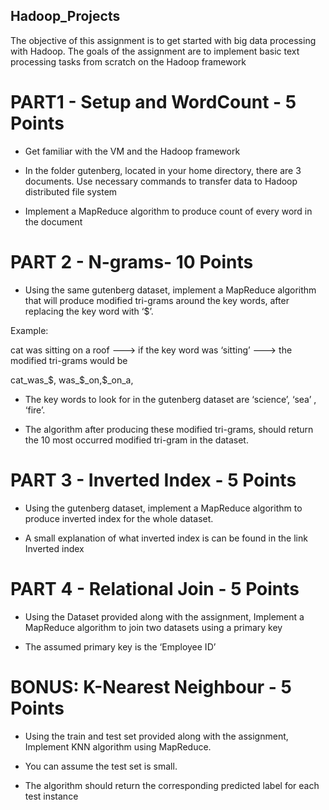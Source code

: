 ## Hadoop_Projects

The objective of this assignment is to get started with big data processing with Hadoop. The goals of the assignment are to implement basic text processing tasks from scratch on the Hadoop framework

# PART1 - Setup and WordCount - 5 Points

- Get familiar with the VM and the Hadoop framework

- In the folder gutenberg, located in your home directory, there are 3 documents. Use necessary commands to transfer data to Hadoop distributed file system

- Implement a MapReduce algorithm to produce count of every word in the document

# PART 2 - N-grams- 10 Points

- Using the same gutenberg dataset, implement a MapReduce algorithm that will produce
  modified tri-grams around the key words, after replacing the key word with ‘$’.

Example:

cat was sitting on a roof ---> if the key word was ‘sitting’ ---> the modified tri-grams would be

cat_was_$, was_$_on,$_on_a,

- The key words to look for in the gutenberg dataset are ‘science’, ‘sea’ , ‘fire’.

- The algorithm after producing these modified tri-grams, should return the 10 most occurred modified tri-gram in the dataset.

# PART 3 - Inverted Index - 5 Points

- Using the gutenberg dataset, implement a MapReduce algorithm to produce inverted index for the whole dataset.

- A small explanation of what inverted index is can be found in the link ​Inverted index

# PART 4 - Relational Join - 5 Points

- Using the Dataset provided along with the assignment, Implement a MapReduce algorithm to join two datasets using a primary key

- The assumed primary key is the ‘Employee ID’

# BONUS: K-Nearest Neighbour - 5 Point​s

- Using the train and test set provided along with the assignment, Implement KNN
  algorithm using MapReduce.

- You can assume the test set is small.

- The algorithm should return the corresponding predicted label for each test instance
